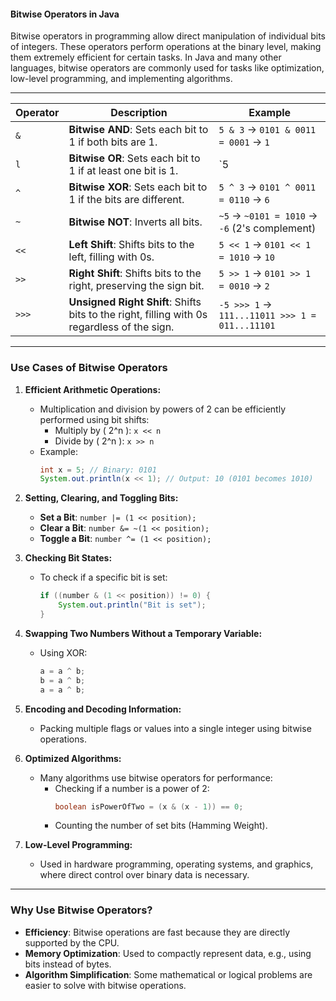 #### **Bitwise Operators in Java**

Bitwise operators in programming allow direct manipulation of individual bits of integers. These operators perform operations at the binary level, making them extremely efficient for certain tasks. In Java and many other languages, bitwise operators are commonly used for tasks like optimization, low-level programming, and implementing algorithms.

---

| **Operator** | **Description**                                    | **Example**                          |
|--------------|----------------------------------------------------|--------------------------------------|
| `&`          | **Bitwise AND**: Sets each bit to 1 if both bits are 1. | `5 & 3` → `0101 & 0011 = 0001` → `1` |
| `l`          | **Bitwise OR**: Sets each bit to 1 if at least one bit is 1. | `5 | 3` → `0101 | 0011 = 0111` → `7` |
| `^`          | **Bitwise XOR**: Sets each bit to 1 if the bits are different. | `5 ^ 3` → `0101 ^ 0011 = 0110` → `6` |
| `~`          | **Bitwise NOT**: Inverts all bits.                  | `~5` → `~0101 = 1010` → `-6` (2's complement) |
| `<<`         | **Left Shift**: Shifts bits to the left, filling with 0s. | `5 << 1` → `0101 << 1 = 1010` → `10` |
| `>>`         | **Right Shift**: Shifts bits to the right, preserving the sign bit. | `5 >> 1` → `0101 >> 1 = 0010` → `2` |
| `>>>`        | **Unsigned Right Shift**: Shifts bits to the right, filling with 0s regardless of the sign. | `-5 >>> 1` → `111...11011 >>> 1 = 011...11101` |

---

### **Use Cases of Bitwise Operators**

1. **Efficient Arithmetic Operations:**
   - Multiplication and division by powers of 2 can be efficiently performed using bit shifts:
     - Multiply by \( 2^n \): `x << n`
     - Divide by \( 2^n \): `x >> n`
   - Example:
     ```java
     int x = 5; // Binary: 0101
     System.out.println(x << 1); // Output: 10 (0101 becomes 1010)
     ```

2. **Setting, Clearing, and Toggling Bits:**
   - **Set a Bit**: `number |= (1 << position);`
   - **Clear a Bit**: `number &= ~(1 << position);`
   - **Toggle a Bit**: `number ^= (1 << position);`

3. **Checking Bit States:**
   - To check if a specific bit is set:
     ```java
     if ((number & (1 << position)) != 0) {
         System.out.println("Bit is set");
     }
     ```

4. **Swapping Two Numbers Without a Temporary Variable:**
   - Using XOR:
     ```java
     a = a ^ b;
     b = a ^ b;
     a = a ^ b;
     ```

5. **Encoding and Decoding Information:**
   - Packing multiple flags or values into a single integer using bitwise operations.

6. **Optimized Algorithms:**
   - Many algorithms use bitwise operators for performance:
     - Checking if a number is a power of 2:
       ```java
       boolean isPowerOfTwo = (x & (x - 1)) == 0;
       ```
     - Counting the number of set bits (Hamming Weight).

7. **Low-Level Programming:**
   - Used in hardware programming, operating systems, and graphics, where direct control over binary data is necessary.

---

### **Why Use Bitwise Operators?**

- **Efficiency**: Bitwise operations are fast because they are directly supported by the CPU.
- **Memory Optimization**: Used to compactly represent data, e.g., using bits instead of bytes.
- **Algorithm Simplification**: Some mathematical or logical problems are easier to solve with bitwise operations.

